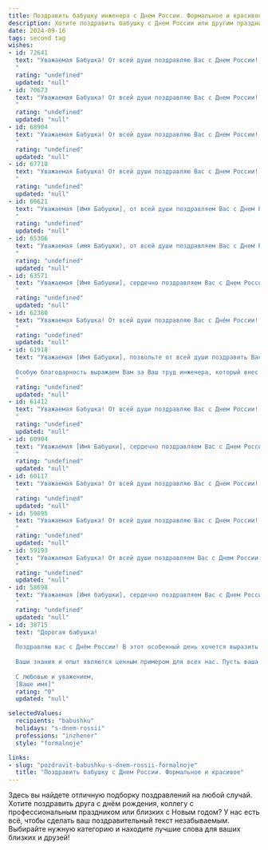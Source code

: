 ```yaml
---
title: Поздравить бабушку инженера с Днем России. Формальное и красивое
description: Хотите поздравить бабушку с Днем России или другим праздником? Наш ИИ создаст незабываемое поздравление, а вы обязательно выделитесь среди других.  
date: 2024-09-16
tags: second tag
wishes:
- id: 72641
  text: "Уважаемая Бабушка! От всей души поздравляю Вас с Днем России! Желаю Вам крепкого здоровья, благополучия и радости. Пусть Ваша жизнь будет наполнена любовью, заботой и уважением. Особые слова благодарности за Ваш труд и вклад в развитие нашей страны. Ваш профессионализм как инженера всегда служил примером для нас. С праздником!
  "
  rating: "undefined"
  updated: "null"
- id: 70673
  text: "Уважаемая Бабушка! От всей души поздравляю Вас с Днем России! Желаю Вам крепкого здоровья, благополучия и долгих лет жизни. Пусть Ваша жизнь будет наполнена радостью, а Ваши инженерные таланты и знания всегда приносят Вам удовлетворение. С праздником!
  "
  rating: "undefined"
  updated: "null"
- id: 68904
  text: "Уважаемая Бабушка! От всей души поздравляю Вас с Днем России! Желаю Вам крепкого здоровья, благополучия и мирного неба над головой. Пусть Ваша жизнь будет наполнена радостью, теплом и любовью. С праздником!
  "
  rating: "undefined"
  updated: "null"
- id: 67710
  text: "Уважаемая Бабушка! От всей души поздравляю Вас с Днем России! Желаю Вам крепкого здоровья, благополучия и ярких впечатлений в этот праздничный день.  Пусть Ваша жизнь будет наполнена радостью, теплом и любовью близких людей. Особые слова благодарности за Ваш нелёгкий труд инженера, который принес пользу нашей стране.
  "
  rating: "undefined"
  updated: "null"
- id: 66621
  text: "Уважаемая [Имя Бабушки], от всей души поздравляем Вас с Днем России! Желаем Вам крепкого здоровья, благополучия и долгих лет жизни. Пусть Ваша инженерная мудрость и опыт продолжают вдохновлять и приносить пользу!
  "
  rating: "undefined"
  updated: "null"
- id: 65306
  text: "Уважаемая (имя Бабушки), от всей души поздравляем Вас с Днем России! Желаем Вам крепкого здоровья, благополучия и мира. Пусть Ваш инженерный талант и богатый опыт продолжают приносить пользу обществу. С праздником!
  "
  rating: "undefined"
  updated: "null"
- id: 63571
  text: "Уважаемая [Имя Бабушки], сердечно поздравляем Вас с Днем России! Желаем Вам крепкого здоровья, благополучия и долгих лет жизни. Пусть этот праздник наполнит Ваш дом радостью и теплом. От всей души благодарим Вас за Ваш труд и вклад в развитие нашей страны, за Ваш профессионализм и преданность делу инженера.
  "
  rating: "undefined"
  updated: "null"
- id: 62380
  text: "Уважаемая Бабушка! От всей души поздравляю Вас с Днём России! Желаю Вам крепкого здоровья, благополучия и долгих лет жизни. Пусть Ваша инженерная мудрость и талант продолжают приносить пользу нашей стране. С праздником!
  "
  rating: "undefined"
  updated: "null"
- id: 61918
  text: "Уважаемая [Имя Бабушки], позвольте от всей души поздравить Вас с Днем России! Желаю Вам крепкого здоровья, семейного благополучия и мирного неба над головой. Пусть Ваша жизнь будет наполнена радостью, любовью и добрыми делами.
  
  Особую благодарность выражаем Вам за Ваш труд инженера, который внес неоценимый вклад в развитие нашей страны.
  "
  rating: "undefined"
  updated: "null"
- id: 61412
  text: "Уважаемая Бабушка! От всей души поздравляю Вас с Днем России! Желаю Вам крепкого здоровья, благополучия и мирного неба над головой! Ваша профессия инженера всегда была важна для нашей страны, и мы гордимся Вашим вкладом в ее развитие. Пусть этот день станет для Вас светлым и радостным!
  "
  rating: "undefined"
  updated: "null"
- id: 60904
  text: "Уважаемая [Имя Бабушки], сердечно поздравляем Вас с Днем России! Желаем Вам крепкого здоровья, благополучия и долгих лет жизни. Пусть этот праздник наполнит Вашу душу радостью и гордостью за нашу великую страну.  Ваша профессиональная деятельность инженера – это яркий пример преданности своему делу и заботы о процветании России.
  "
  rating: "undefined"
  updated: "null"
- id: 60117
  text: "Уважаемая Бабушка! От всей души поздравляю Вас с Днем России! Желаю Вам крепкого здоровья, благополучия и долгих лет жизни. Пусть Ваша инженерная мудрость и опыт всегда вдохновляют нас!
  "
  rating: "undefined"
  updated: "null"
- id: 59895
  text: "Уважаемая Бабушка! От всей души поздравляю Вас с Днем России! Желаю Вам крепкого здоровья, благополучия и долгих лет жизни. Пусть в Вашем доме всегда царит мир и радость. С праздником!
  "
  rating: "undefined"
  updated: "null"
- id: 59193
  text: "Уважаемая Бабушка! От всей души поздравляем Вас с Днем России! Желаем Вам крепкого здоровья, благополучия и долгих лет жизни. Пусть Ваша инженерная мудрость и опыт всегда приносят пользу и вдохновение!
  "
  rating: "undefined"
  updated: "null"
- id: 58698
  text: "Уважаемая [Имя бабушки], сердечно поздравляем Вас с Днем России! Желаем Вам крепкого здоровья, благополучия и долгих лет жизни. Пусть Ваш инженерный талант и мудрость продолжают вдохновлять и приносить радость Вам и Вашим близким. С праздником!
  "
  rating: "undefined"
  updated: "null"
- id: 38715
  text: "Дорогая бабушка!
  
  Поздравляю вас с Днём России! В этот особенный день хочется выразить вам искреннюю благодарность за тот большой вклад, который вы вносите в наше общее будущее. Как истинный инженер, вы строите не только мосты и конструкции, но и связываете людей добротой и мудростью.
  
  Ваши знания и опыт являются ценным примером для всех нас. Пусть ваша жизнь будет наполнена радостью, а ваше сердце согрето любовью родных. Желаю вам здоровья, счастья и благополучия!
  
  С любовью и уважением,
  [Ваше имя]"
  rating: "0"
  updated: "null"

selectedValues:
  recipients: "babushku"
  holidays: "s-dnem-rossii"
  professions: "inzhener"
  style: "formalnoje"

links:
- slug: "pozdravit-babushku-s-dnem-rossii-formalnoje"
  title: "Поздравить бабушку с Днем России. Формальное и красивое"
---
```


Здесь вы найдете отличную подборку поздравлений на любой случай. 
Хотите поздравить друга с днём рождения, коллегу с профессиональным праздником или близких с Новым годом? У нас есть всё, чтобы сделать ваш поздравительный текст незабываемым. Выбирайте нужную категорию и находите лучшие слова для ваших близких и друзей!
